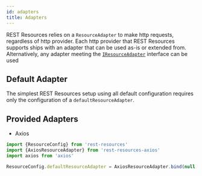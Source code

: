 ```yaml
---
id: adapters
title: Adapters
---
```


REST Resources relies on a `ResourceAdapter` to make http requests, regardless of http provider. Each http provider that REST Resources supports ships with an adapter that can be used as-is or extended from. Alternatively, any adapter meeting the [`IResourceAdapter`](resources.md#iresourcepaths) interface can be used

## Default Adapter
The simplest REST Resources setup using all default configuration requires only the configuration of a `defaultResourceAdapter`.

## Provided Adapters
* Axios
```typescript
import {ResourceConfig} from 'rest-resources'
import {AxiosResourceAdapter} from 'rest-resources-axios'
import axios from 'axios'

ResourceConfig.defaultResourceAdapter = AxiosResourceAdapter.bind(null, axios)
```
